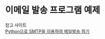 
# 이메일 발송 프로그램 예제

참고 사이트  
[Python으로 SMTP을 이용하여 메일발송 하기](http://blog.saltfactory.net/send-mail-via-smtp-and-python/)